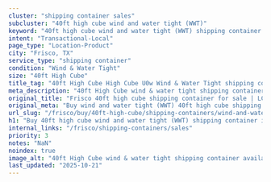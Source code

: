 ```yaml
---
cluster: "shipping container sales"
subcluster: "40ft high cube wind and water tight (WWT)"
keyword: "40ft high cube wind and water tight (WWT) shipping container for sale Frisco, TX"
intent: "Transactional-Local"
page_type: "Location-Product"
city: "Frisco, TX"
service_type: "shipping container"
condition: "Wind & Water Tight"
size: "40ft High Cube"
title_tag: "40ft High Cube High Cube U0w Wind & Water Tight shipping container Sales in Frisco | LC Container"
meta_description: "40ft High Cube wind & water tight shipping container sales in Frisco. High cube containers with extra height. Fast delivery, competitive pricing. Serving shipping containers area. Quote ID: 4SQ. Call (214) 524-4168 for your free quote today."
original_title: "Frisco 40ft high cube shipping container for sale | LC"
original_meta: "Buy wind and water tight (WWT) 40ft high cube shipping container sale with local delivery in Frisco, TX. LC Container — local Since 2003. Request a fast quote today."
url_slug: "/frisco/buy/40ft-high-cube/shipping-containers/wind-and-water-tight-wwt"
h1: "Buy 40ft high cube wind and water tight (WWT) shipping container in Frisco"
internal_links: "/frisco/shipping-containers/sales"
priority: 3
notes: "NaN"
noindex: true
image_alt: "40ft High Cube wind & water tight shipping container available for delivery in Frisco"
last_updated: "2025-10-21"
---
```


<!-- TODO: Add unique city/inventory copy, images, and internal links here. -->
